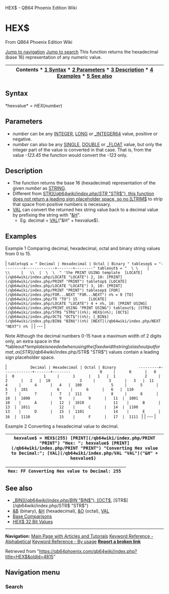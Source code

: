 


HEX$ - QB64 Phoenix Edition Wiki








# HEX$



From QB64 Phoenix Edition Wiki



[Jump to navigation](#mw-head)
[Jump to search](#searchInput)
This function returns the hexadecimal (base 16) representation of any numeric value.


  






| Contents * [1 Syntax](#Syntax) * [2 Parameters](#Parameters) * [3 Description](#Description) * [4 Examples](#Examples) * [5 See also](#See_also) |
| --- |


## Syntax


*hexvalue$* = HEX$(*number*)
  




## Parameters


* *number* can be any [INTEGER](/qb64wiki/index.php/INTEGER "INTEGER"), [LONG](/qb64wiki/index.php/LONG "LONG") or [\_INTEGER64](/qb64wiki/index.php/INTEGER64 "INTEGER64") value, positive or negative.
* *number* can also be any [SINGLE](/qb64wiki/index.php/SINGLE "SINGLE"), [DOUBLE](/qb64wiki/index.php/DOUBLE "DOUBLE") or [\_FLOAT](/qb64wiki/index.php/FLOAT "FLOAT") value, but only the integer part of the value is converted in that case. That is, from the value *-123.45* the function would convert the *-123* only.


  




## Description


* The function returns the base 16 (hexadecimal) representation of the given *number* as [STRING](/qb64wiki/index.php/STRING "STRING").
* Different from [STR$](/qb64wiki/index.php/STR$ "STR$"), this function does not return a leading sign placeholder space, so no [LTRIM$](/qb64wiki/index.php/LTRIM$ "LTRIM$") to strip that space from positive numbers is necessary.
* [VAL](/qb64wiki/index.php/VAL "VAL") can convert the returned hex string value back to a decimal value by prefixing the string with "[&H](/qb64wiki/index.php/%26H "&H")".
	+ Eg. decimal = [VAL](/qb64wiki/index.php/VAL "VAL")("&H" + hexvalue$).


  




## Examples


Example 1
Comparing decimal, hexadecimal, octal and binary string values from 0 to 15.


| ``` tabletop$ = " Decimal | Hexadecimal | Octal | Binary " tablesep$ = "---------+-------------+-------+--------" tableout$ = "  \ \    |      \\     |   \\  |  \  \  " 'the PRINT USING template  [LOCATE](/qb64wiki/index.php/LOCATE "LOCATE") 2, 10: [PRINT](/qb64wiki/index.php/PRINT "PRINT") tabletop$ [LOCATE](/qb64wiki/index.php/LOCATE "LOCATE") 3, 10: [PRINT](/qb64wiki/index.php/PRINT "PRINT") tablesep$ [FOR](/qb64wiki/index.php/FOR...NEXT "FOR...NEXT") n% = 0 [TO](/qb64wiki/index.php/TO "TO") 15     [LOCATE](/qb64wiki/index.php/LOCATE "LOCATE") 4 + n%, 10: [PRINT USING](/qb64wiki/index.php/PRINT_USING "PRINT USING") tableout$; [STR$](/qb64wiki/index.php/STR$ "STR$")(n%); HEX$(n%); [OCT$](/qb64wiki/index.php/OCT$ "OCT$")(n%); [_BIN$](/qb64wiki/index.php/BIN$ "BIN$")(n%) [NEXT](/qb64wiki/index.php/NEXT "NEXT") n%  ``` |
| --- |


Note
Although the decimal numbers 0-15 have a maximum width of 2 digits only, an extra space in the *tableout$* template is needed when using the (fixed width string) slash output format, as [STR$](/qb64wiki/index.php/STR$ "STR$") values contain a leading sign placeholder space.


| ```           Decimal | Hexadecimal | Octal | Binary          ---------+-------------+-------+--------             0     |      0      |   0   |  0             1     |      1      |   1   |  1             2     |      2      |   2   |  10             3     |      3      |   3   |  11             4     |      4      |   4   |  100             5     |      5      |   5   |  101             6     |      6      |   6   |  110             7     |      7      |   7   |  111             8     |      8      |   10  |  1000             9     |      9      |   11  |  1001             10    |      A      |   12  |  1010             11    |      B      |   13  |  1011             12    |      C      |   14  |  1100             13    |      D      |   15  |  1101             14    |      E      |   16  |  1110             15    |      F      |   17  |  1111  ``` |
| --- |


  




Example 2
Converting a hexadecimal value to decimal.


| ``` hexvalue$ = HEX$(255) [PRINT](/qb64wiki/index.php/PRINT "PRINT") "Hex: "; hexvalue$ [PRINT](/qb64wiki/index.php/PRINT "PRINT") "Converting Hex value to Decimal:"; [VAL](/qb64wiki/index.php/VAL "VAL")("&H" + hexvalue$)  ``` |
| --- |




| ``` Hex: FF Converting Hex value to Decimal: 255  ``` |
| --- |


  




## See also


* [\_BIN$](/qb64wiki/index.php/BIN$ "BIN$"), [OCT$](/qb64wiki/index.php/OCT$ "OCT$"), [STR$](/qb64wiki/index.php/STR$ "STR$")
* [&B](/qb64wiki/index.php/%26B "&B") (binary), [&H](/qb64wiki/index.php/%26H "&H") (hexadecimal), [&O](/qb64wiki/index.php/%26O "&O") (octal), [VAL](/qb64wiki/index.php/VAL "VAL")
* [Base Comparisons](/qb64wiki/index.php/Base_Comparisons "Base Comparisons")
* [HEX$ 32 Bit Values](/qb64wiki/index.php/HEX$_32_Bit_Values "HEX$ 32 Bit Values")


  






---


**Navigation:**
[Main Page with Articles and Tutorials](/qb64wiki/index.php/Main_Page "Main Page")
[Keyword Reference - Alphabetical](/qb64wiki/index.php/Keyword_Reference_-_Alphabetical "Keyword Reference - Alphabetical")
[Keyword Reference - By usage](/qb64wiki/index.php/Keyword_Reference_-_By_usage "Keyword Reference - By usage")
**[Report a broken link](https://qb64phoenix.com/forum/showthread.php?tid=2800)**  





Retrieved from "<https://qb64phoenix.com/qb64wiki/index.php?title=HEX$&oldid=4815>"




## Navigation menu








### Search





















